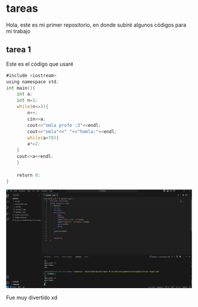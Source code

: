 # tareas
Hola, 
este es mi primer repositorio, en donde subiré algunos códigos para mi trabajo
## tarea 1
Este es el código que usaré
```asm
#include <iostream>
using namespace std;
int main(){
    int a;
    int n=1;
    while(n<=3){
        n++;
        cin>>a;
        cout<<"omla profe :3"<<endl;
        cout<<"omla"<<" "<<"homla:"<<endl;
        while(a<70){
        a*=2;
    }
    cout<<a<<endl;
    }
    
    return 0;
}
```

![imagen adjunta](https://github.com/RRORRIGO/Primer-Repo/blob/master/imagen_ejecucion.png)

Fue muy divertido xd